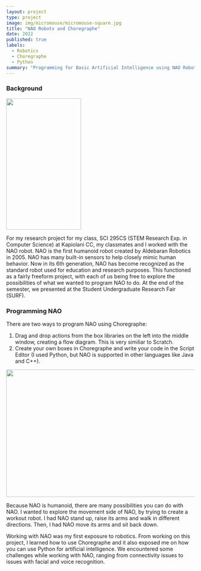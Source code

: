 ```yaml
---
layout: project
type: project
image: img/micromouse/micromouse-square.jpg
title: "NAO Robots and Choregraphe"
date: 2022
published: true
labels:
  - Robotics
  - Choregraphe
  - Python
summary: "Programming for Basic Artificial Intelligence using NAO Robots and Choregraphe"
---
```




### Background
<img src="https://provenrobotics.ai/wp-content/uploads/2022/06/nao.webp" height="350" width="200" >

For my research project for my class, SCI 295CS (STEM Research Exp. in Computer Science) at Kapiolani CC, my classmates and I worked with the NAO robot. NAO is the first humanoid robot created by Aldebaran Robotics in 2005. NAO has many built-in sensors to help closely mimic human behavior. Now in its 6th generation, NAO has become recognized as the standard robot used for education and research purposes. This functioned as a fairly freeform project, with each of us being free to explore the possibilities of what we wanted to program NAO to do. At the end of the semester, we presented at the Student Undergraduate Research Fair (SURF). 

### Programming NAO 

There are two ways to program NAO using Choregraphe:

1) Drag and drop actions from the box libraries on the left into the middle window, creating a flow diagram. This is very similiar to Scratch.
2) Create your own boxes in Choregraphe and write your code in the Script Editor (I used Python, but NAO is supported in other languages like Java and C++). 

<img src="http://doc.aldebaran.com/1-14/_images/sofware-programming-overview-bis.png" height="340" width="600" >

Because NAO is humanoid, there are many possibilities you can do with NAO. I wanted to explore the movement side of NAO, by trying to create a workout robot. I had NAO stand up, raise its arms and walk in different directions. Then, I had NAO move its arms and sit back down.

Working with NAO was my first exposure to robotics. From working on this project, I learned how to use Choregraphe and it also exposed me on how you can use Python for artificial intelligence. We encountered some challenges while working with NAO, ranging from connectivity issues to issues with facial and voice recognition. 
